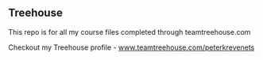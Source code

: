 ## Treehouse

This repo is for all my course files completed through teamtreehouse.com

Checkout my Treehouse profile - www.teamtreehouse.com/peterkrevenets
